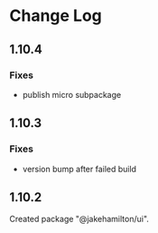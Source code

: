 # Change Log

## 1.10.4

### Fixes

- publish micro subpackage


## 1.10.3

### Fixes

- version bump after failed build


## 1.10.2

Created package "@jakehamilton/ui".

